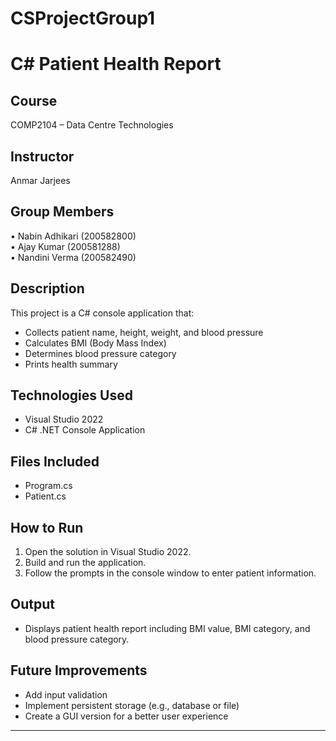 # CSProjectGroup1
# C# Patient Health Report

## Course
COMP2104 – Data Centre Technologies

## Instructor
Anmar Jarjees

## Group Members
• Nabin Adhikari (200582800)  
• Ajay Kumar (200581288)  
• Nandini Verma (200582490)

## Description
This project is a C# console application that:
- Collects patient name, height, weight, and blood pressure
- Calculates BMI (Body Mass Index)
- Determines blood pressure category
- Prints health summary

## Technologies Used
- Visual Studio 2022
- C# .NET Console Application

## Files Included
- Program.cs
- Patient.cs
## How to Run
1. Open the solution in Visual Studio 2022.  
2. Build and run the application.  
3. Follow the prompts in the console window to enter patient information.  

## Output
- Displays patient health report including BMI value, BMI category, and blood pressure category.

## Future Improvements
- Add input validation  
- Implement persistent storage (e.g., database or file)  
- Create a GUI version for a better user experience

---
